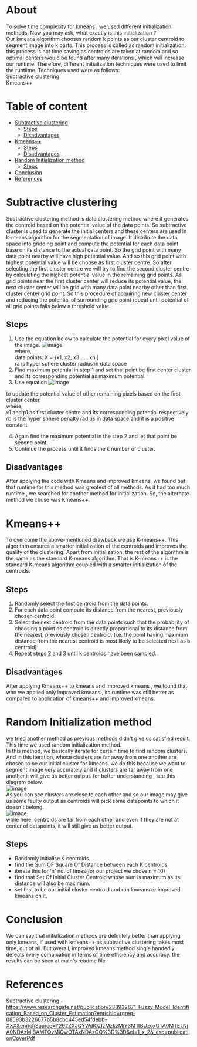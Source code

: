 # About
To solve time complexity for kmeans , we used different initialization methods. Now you may ask, what exactly is this initialization ? \
Our kmeans algorithm chooses random k points as our cluster centroid to segment image into k parts. This process is called as random initialization.
this process is not time saving as centroids are taken at random and so optimal centers would be found after many iterations , which will increase our runtime.
Therefore, different initialization techniques were used to limit the runtiime. Techniques used were as follows: \
Subtractive clustering \
Kmeans++ 

# Table of content
- [Subtractive clustering](#Subtractive_clustering)
  - [Steps](#Steps)
  - [Disadvantages](#Disadvantages)
- [Kmeans++](#Kmeans++)
  - [Steps](#Steps)
  - [Disadvantages](#Disadvantages)
- [Random Initialization method](#Random_Initialization_method)
  - [Steps](#Steps)
- [Conclusion](#Conclusion)
- [References](#References)





# Subtractive clustering
Subtractive clustering method is data clustering method where it generates the centroid based on the potential value of the data points.
So subtractive cluster is used to generate the initial centers and these centers are used in k-means algorithm for the segmentation of image. 
 It distribute the data space
into gridding point and compute the potential for each data point base on its distance to the actual data point. So the
grid point with many data point nearby will have high potential value. And so this grid point with highest potential
value will be choose as first cluster centre. So after selecting the first cluster centre we will try to find the second cluster
centre by calculating the highest potential value in the remaining grid points. As grid points near the first cluster center
will reduce its potential value, the next cluster center will be grid with many data point nearby other than first cluster
center grid point. So this procedure of acquiring new cluster center and reducing the potential of surrounding grid
point repeat until potential of all grid points falls below a threshold value.

 
## Steps
1. Use the equation below to calculate the potential for every pixel value of the image. ![image](https://user-images.githubusercontent.com/109454803/193424699-36fba5de-db7b-4200-b79f-ff6318bf4633.png)
 \
where, \
data points: X = {x1, x2, x3 . . . xn } \
ra is hyper sphere cluster radius in data space
2. Find maximum potential in step 1 and set that point be first center cluster and its corresponding potential as
maximum potential.
3. Use equation ![image](https://user-images.githubusercontent.com/109454803/193424756-a5df5b03-e92b-49ba-a5b3-2e9cc6b0517e.png)

to update the potential value of other remaining pixels based on the first cluster center. \
where, \
 x1 and p1 as first cluster centre and its corresponding potential respectively \
 rb is the hyper sphere penalty radius in data space and it is a positive constant.
 
4. Again find the maximum potential in the step 2 and let that point be second point.
5. Continue the process until it finds the k number of cluster.

## Disadvantages
After applying the code with Kmeans and improved kmeans, we found out that runtime for this method was greatest of all methods.
As it had too much runtime , we searched for another method for initialization.
So, the alternate method we chose was Kmeans++.


# Kmeans++
To overcome the above-mentioned drawback we use K-means++.
This algorithm ensures a smarter initialization of the centroids and improves the quality of the clustering.
Apart from initialization, the rest of the algorithm is the same as the standard K-means algorithm.
That is K-means++ is the standard K-means algorithm coupled with a smarter initialization of the centroids.


## Steps
1. Randomly select the first centroid from the data points.
2. For each data point compute its distance from the nearest, previously chosen centroid.
3. Select the next centroid from the data points such that the probability of choosing a point
as centroid is directly proportional to its distance from the nearest, previously chosen centroid.
(i.e. the point having maximum distance from the nearest centroid is most likely to be selected next as a centroid)
4. Repeat steps 2 and 3 until k centroids have been sampled.

## Disadvantages
After applying Kmeans++ to kmeans and improved kmeans , we found that whn we applied only improved kmeans ,
 its runtime was still better as compared to application of kmeans++ and improved kmeans.
 
# Random Initialization method
we tried another method as previous methods didn't give us satisfied result.
This time we used random initialization method. \
In this method, we basically iterate for certain time to find random clusters. 
And in this iteration, whose clusters are far away from one another are chosen to be  our initial cluster for kmeans.
we do this  because we want to segment image very accurately and if clusters are far away from one another,it will give us better output.
for better understanding , see this diagram below. \
![image](https://user-images.githubusercontent.com/109454803/193442834-c5b87801-f4eb-408d-83a4-fb26ff86cd1a.png) \
As you can see clusters are close to each other and so our image may give us some faulty output as centroids will pick some
 datapoints to which it doesn't belong. \
 ![image](https://user-images.githubusercontent.com/109454803/193442936-c56888aa-283a-4770-a50c-a5f9ade9be7b.png) \
 while here, centroids are far from each other and even if they are not at center of datapoints, it will still give us better output.

## Steps
- Randomly initialise K centroids.
- find the Sum OF Square Of Distance between each K centroids
- iterate this for 'n' no. of times(for our project we chose n = 10)
- find that Set Of Initial Cluster Centroid whose sum is maximum as its distance will also be maximum.
- set that to be our initial cluster centroid and run kmeans or improved kmeans on it.




# Conclusion
We can say that initialization methods are definitely better than applying only kmeans, if used with kmeans++ 
as subtractive clustering takes most time, out of all.
But overall, improved kmeans method single handedly defeats every combination in terms of time efficiency and accuracy.
the results can be seen at main's readme file


# References
Subtractive clustering - https://www.researchgate.net/publication/233932671_Fuzzy_Model_Identification_Based_on_Cluster_Estimation?enrichId=rgreq-08593b3226677b5b8cbc445ed54fdebb-XXX&enrichSource=Y292ZXJQYWdlOzIzMzkzMjY3MTtBUzoxOTA0MTEzNjA0NDAzMjBAMTQyMjQwOTAxNDAzOQ%3D%3D&el=1_x_2&_esc=publicationCoverPdf 

